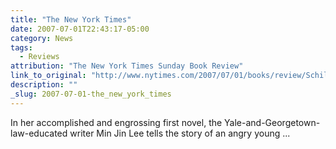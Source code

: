 ```yaml
---
title: "The New York Times"
date: 2007-07-01T22:43:17-05:00
category: News
tags: 
  - Reviews
attribution: "The New York Times Sunday Book Review"
link_to_original: "http://www.nytimes.com/2007/07/01/books/review/Schillinger-t.html?sq="
description: ""
_slug: 2007-07-01-the_new_york_times
---
```


In her accomplished and engrossing first novel, the Yale-and-Georgetown-law-educated writer Min Jin Lee tells the story of an angry young ...

